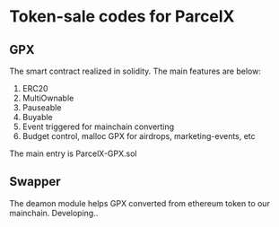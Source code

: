 # Token-sale codes for ParcelX

##  GPX
The smart contract realized in solidity. The main features are below:

1. ERC20
2. MultiOwnable
3. Pauseable
4. Buyable
5. Event triggered for mainchain converting
6. Budget control, malloc GPX for airdrops, marketing-events, etc 

The main entry is ParcelX-GPX.sol

##  Swapper
The deamon module helps GPX converted from ethereum token to our mainchain.
Developing..
